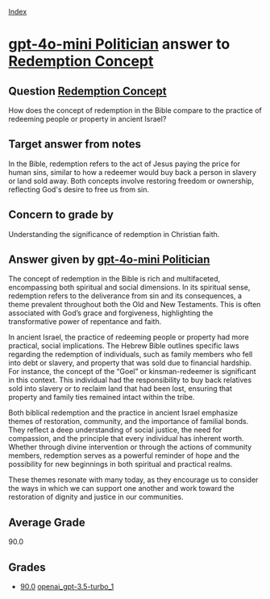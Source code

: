 
[Index](../../../index.md)
# [gpt-4o-mini Politician](../../answering_models/gpt-4o-mini_Politician.md) answer to [Redemption Concept](../../questions/Redemption_Concept.md)

## Question [Redemption Concept](../../questions/Redemption_Concept.md)
How does the concept of redemption in the Bible compare to the practice of redeeming people or property in ancient Israel?

## Target answer from notes
In the Bible, redemption refers to the act of Jesus paying the price for human sins, similar to how a redeemer would buy back a person in slavery or land sold away. Both concepts involve restoring freedom or ownership, reflecting God's desire to free us from sin.

## Concern to grade by
Understanding the significance of redemption in Christian faith.

## Answer given by [gpt-4o-mini Politician](../../answering_models/gpt-4o-mini_Politician.md)
The concept of redemption in the Bible is rich and multifaceted, encompassing both spiritual and social dimensions. In its spiritual sense, redemption refers to the deliverance from sin and its consequences, a theme prevalent throughout both the Old and New Testaments. This is often associated with God’s grace and forgiveness, highlighting the transformative power of repentance and faith.

In ancient Israel, the practice of redeeming people or property had more practical, social implications. The Hebrew Bible outlines specific laws regarding the redemption of individuals, such as family members who fell into debt or slavery, and property that was sold due to financial hardship. For instance, the concept of the “Goel” or kinsman-redeemer is significant in this context. This individual had the responsibility to buy back relatives sold into slavery or to reclaim land that had been lost, ensuring that property and family ties remained intact within the tribe.

Both biblical redemption and the practice in ancient Israel emphasize themes of restoration, community, and the importance of familial bonds. They reflect a deep understanding of social justice, the need for compassion, and the principle that every individual has inherent worth. Whether through divine intervention or through the actions of community members, redemption serves as a powerful reminder of hope and the possibility for new beginnings in both spiritual and practical realms.

These themes resonate with many today, as they encourage us to consider the ways in which we can support one another and work toward the restoration of dignity and justice in our communities.

## Average Grade
90.0

## Grades
 * [90.0](./Redemption_Concept_grades/openai_gpt-3.5-turbo_1.md) [openai_gpt-3.5-turbo_1](../../grading_models/openai_gpt-3.5-turbo_1.md)
